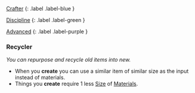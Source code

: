 
[Crafter](Game/Character-Development#Crafter)
{: .label .label-blue }

[Discipline](Game/Character-Development#Discipline)
{: .label .label-green }

[Advanced](Game/Character-Development#Advanced)
{: .label .label-purple }
### Recycler
*You can repurpose and recycle old items into new.*
* When you **create** you can use a similar item of similar size as the input instead of materials.
* Things you **create** require 1 less [Size](Game/Handling-Equipment#Size) of [Materials](Game/Materials).